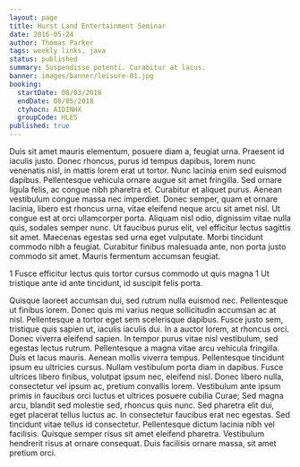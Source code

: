 ```yaml
---
layout: page
title: Hurst Land Entertainment Seminar
date: 2016-05-24
author: Thomas Parker
tags: weekly links, java
status: published
summary: Suspendisse potenti. Curabitur at lacus.
banner: images/banner/leisure-01.jpg
booking:
  startDate: 08/03/2018
  endDate: 08/05/2018
  ctyhocn: AIDINHX
  groupCode: HLES
published: true
---
```

Duis sit amet mauris elementum, posuere diam a, feugiat urna. Praesent id iaculis justo. Donec rhoncus, purus id tempus dapibus, lorem nunc venenatis nisl, in mattis lorem erat ut tortor. Nunc lacinia enim sed euismod dapibus. Pellentesque vehicula ornare augue sit amet fringilla. Sed ornare ligula felis, ac congue nibh pharetra et. Curabitur et aliquet purus. Aenean vestibulum congue massa nec imperdiet.
Donec semper, quam et ornare lacinia, libero est rhoncus urna, vitae eleifend neque arcu sit amet nisl. Ut congue est at orci ullamcorper porta. Aliquam nisl odio, dignissim vitae nulla quis, sodales semper nunc. Ut faucibus purus elit, vel efficitur lectus sagittis sit amet. Maecenas egestas sed urna eget vulputate. Morbi tincidunt commodo nibh a feugiat. Curabitur finibus malesuada ante, non porta justo commodo sit amet. Mauris fermentum accumsan feugiat.

1 Fusce efficitur lectus quis tortor cursus commodo ut quis magna
1 Ut tristique ante id ante tincidunt, id suscipit felis porta.

Quisque laoreet accumsan dui, sed rutrum nulla euismod nec. Pellentesque ut finibus lorem. Donec quis mi varius neque sollicitudin accumsan ac at nisl. Pellentesque a tortor eget sem scelerisque dapibus. Fusce justo sem, tristique quis sapien ut, iaculis iaculis dui. In a auctor lorem, at rhoncus orci. Donec viverra eleifend sapien. In tempor purus vitae nisl vestibulum, sed egestas lectus rutrum. Pellentesque a magna vitae arcu vehicula fringilla.
Duis et lacus mauris. Aenean mollis viverra tempus. Pellentesque tincidunt ipsum eu ultricies cursus. Nullam vestibulum porta diam in dapibus. Fusce ultrices libero finibus, volutpat ipsum nec, eleifend nisl. Donec libero nulla, consectetur vel ipsum ac, pretium convallis lorem. Vestibulum ante ipsum primis in faucibus orci luctus et ultrices posuere cubilia Curae; Sed magna arcu, blandit sed molestie sed, rhoncus quis nunc. Sed pharetra elit dui, eget placerat tellus luctus ac. In consectetur faucibus erat nec egestas. Sed tincidunt vitae tellus id consectetur. Pellentesque dictum lacinia nibh vel facilisis. Quisque semper risus sit amet eleifend pharetra. Vestibulum hendrerit risus at ornare consequat. Duis facilisis ornare massa, sit amet pretium orci.
